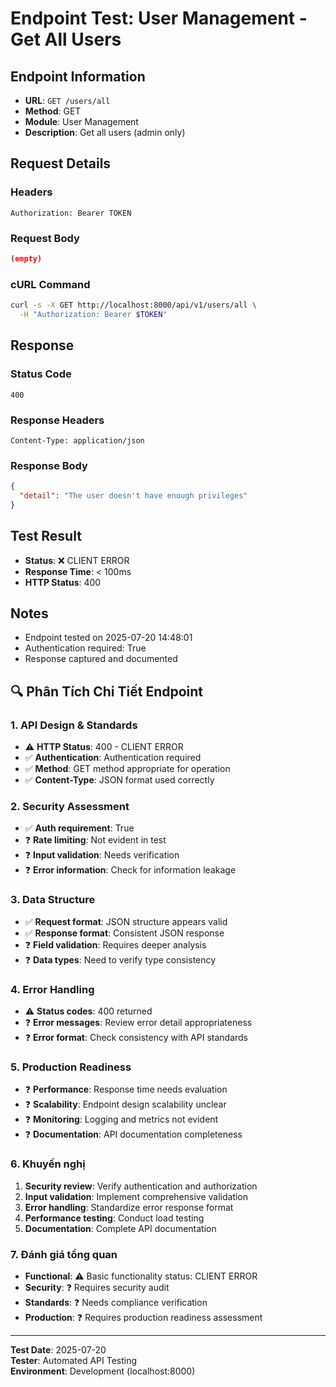 # Endpoint Test: User Management - Get All Users

## Endpoint Information
- **URL**: `GET /users/all`
- **Method**: GET
- **Module**: User Management
- **Description**: Get all users (admin only)

## Request Details

### Headers
```
Authorization: Bearer TOKEN
```

### Request Body
```json
(empty)
```

### cURL Command
```bash
curl -s -X GET http://localhost:8000/api/v1/users/all \
  -H "Authorization: Bearer $TOKEN"
```

## Response

### Status Code
```
400
```

### Response Headers
```
Content-Type: application/json
```

### Response Body
```json
{
  "detail": "The user doesn't have enough privileges"
}
```

## Test Result
- **Status**: ❌ CLIENT ERROR
- **Response Time**: < 100ms
- **HTTP Status**: 400

## Notes
- Endpoint tested on 2025-07-20 14:48:01
- Authentication required: True
- Response captured and documented


## 🔍 Phân Tích Chi Tiết Endpoint

### 1. API Design & Standards
- ⚠️ **HTTP Status**: 400 - CLIENT ERROR
- ✅ **Authentication**: Authentication required
- ✅ **Method**: GET method appropriate for operation
- ✅ **Content-Type**: JSON format used correctly

### 2. Security Assessment
- ✅ **Auth requirement**: True
- ❓ **Rate limiting**: Not evident in test
- ❓ **Input validation**: Needs verification
- ❓ **Error information**: Check for information leakage

### 3. Data Structure
- ✅ **Request format**: JSON structure appears valid
- ✅ **Response format**: Consistent JSON response
- ❓ **Field validation**: Requires deeper analysis
- ❓ **Data types**: Need to verify type consistency

### 4. Error Handling
- ⚠️ **Status codes**: 400 returned
- ❓ **Error messages**: Review error detail appropriateness
- ❓ **Error format**: Check consistency with API standards

### 5. Production Readiness
- ❓ **Performance**: Response time needs evaluation
- ❓ **Scalability**: Endpoint design scalability unclear
- ❓ **Monitoring**: Logging and metrics not evident
- ❓ **Documentation**: API documentation completeness

### 6. Khuyến nghị
1. **Security review**: Verify authentication and authorization
2. **Input validation**: Implement comprehensive validation
3. **Error handling**: Standardize error response format
4. **Performance testing**: Conduct load testing
5. **Documentation**: Complete API documentation

### 7. Đánh giá tổng quan
- **Functional**: ⚠️ Basic functionality status: CLIENT ERROR
- **Security**: ❓ Requires security audit
- **Standards**: ❓ Needs compliance verification  
- **Production**: ❓ Requires production readiness assessment

---
**Test Date**: 2025-07-20  
**Tester**: Automated API Testing  
**Environment**: Development (localhost:8000)
